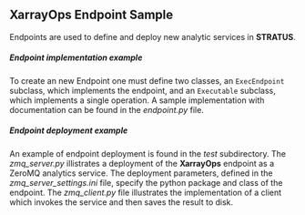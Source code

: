 ## XarrayOps Endpoint Sample 

Endpoints are used to define and deploy new analytic services in **STRATUS**.

##### Endpoint implementation example

To create an new Endpoint one must define two classes, an `ExecEndpoint` subclass, 
which implements the endpoint, and an `Executable` subclass, which implements a single operation.
A sample implementation with documentation can be found in the *endpoint.py* file.

##### Endpoint deployment example

An example of endpoint deployment is found in the *test* subdirectory.  The *zmq_server.py* illistrates a deployment of the
**XarrayOps** endpoint as a ZeroMQ analytics service.  The deployment parameters, defined in the *zmq_server_settings.ini*
file, specify the python package and class of the endpoint.  The *zmq_client.py* file illustrates the implementation of
a client which invokes the service and then saves the result to disk.